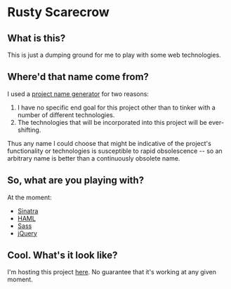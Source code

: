 Rusty Scarecrow
==============
What is this?
-------------
This is just a dumping ground for me to play with some web technologies.

Where'd that name come from?
----------------------------
I used a [project name generator](http://online-generator.com/name-generator/project-name-generator.php)
for two reasons:

1. I have no specific end goal for this project other than to tinker with a number of different technologies.
2. The technologies that will be incorporated into this project will be ever-shifting.

Thus any name I could choose that might be indicative of the project's functionality or technologies is susceptible to rapid obsolescence -- so an arbitrary name is better than a continuously obsolete name.

So, what are you playing with?
------------------------------
At the moment:

* [Sinatra](http://www.sinatrarb.com/)
* [HAML](http://haml-lang.com/)
* [Sass](http://sass-lang.com/)
* [jQuery](http://jquery.com/)

Cool. What's it look like?
--------------------------
I'm hosting this project [here](http://rusty-scarecrow.hosted.jmarcell.com/). No guarantee that it's working at any given moment.